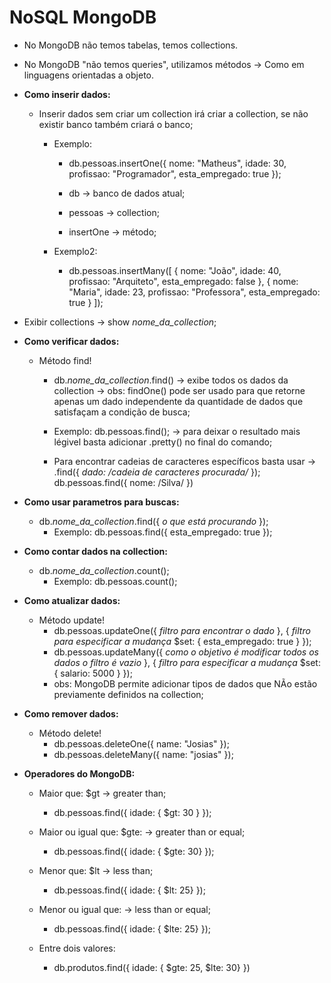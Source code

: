 # NoSQL MongoDB

- No MongoDB não temos tabelas, temos collections.
- No MongoDB "não temos queries", utilizamos métodos -> Como em linguagens orientadas a objeto.

- **Como inserir dados:**
    - Inserir dados sem criar um collection irá criar a collection, se não existir banco também criará o banco;
        - Exemplo:
            - db.pessoas.insertOne({ nome: "Matheus", idade: 30, profissao: "Programador", esta_empregado: true });

            - db -> banco de dados atual;
            - pessoas -> collection;
            - insertOne -> método;
            
        - Exemplo2:
            - db.pessoas.insertMany([
                { nome: "João", idade: 40, profissao: "Arquiteto", esta_empregado: false },
                { nome: "Maria", idade: 23, profissao: "Professora", esta_empregado: true }
            ]);

- Exibir collections -> show *nome_da_collection*;

- **Como verificar dados:**
    - Método find! 
        - db.*nome_da_collection*.find() -> exibe todos os dados da collection -> obs: findOne() pode ser usado para que retorne apenas um dado independente da quantidade de dados que satisfaçam a condição de busca;
        - Exemplo:
            db.pessoas.find(); -> para deixar o resultado mais légivel basta adicionar .pretty() no final do comando;

        - Para encontrar cadeias de caracteres específicos basta usar -> .find({ *dado: /cadeia de caracteres procurada/* });
            db.pessoas.find({ nome: /Silva/ })

- **Como usar parametros para buscas:**
    - db.*nome_da_collection*.find({ *o que está procurando* });
        - Exemplo:
            db.pessoas.find({ esta_empregado: true });

- **Como contar dados na collection:**
    - db.*nome_da_collection*.count();
        - Exemplo:
            db.pessoas.count();

- **Como atualizar dados:**
    - Método update!
        - db.pessoas.updateOne({ *filtro para encontrar o dado* }, { *filtro para especificar a mudança* $set: { esta_empregado: true } });
        - db.pessoas.updateMany({ *como o objetivo é modificar todos os dados o filtro é vazio* }, { *filtro para especificar a mudança* $set: { salario: 5000 } });
        - obs: MongoDB permite adicionar tipos de dados que NÃo estão previamente definidos na collection;

- **Como remover dados:**
    - Método delete!
        - db.pessoas.deleteOne({ name: "Josias" });
        - db.pessoas.deleteMany({ name: "josias" });

- **Operadores do MongoDB:**
    - Maior que: $gt -> greater than;
        - db.pessoas.find({ idade: { $gt: 30 } });

    - Maior ou igual que: $gte: -> greater than or equal;
        - db.pessoas.find({ idade: { $gte: 30} });

    - Menor que: $lt -> less than;
        - db.pessoas.find({ idade: { $lt: 25} });

    - Menor ou igual que: -> less than or equal;
        - db.pessoas.find({ idade: { $lte: 25} });
    
    - Entre dois valores:
        - db.produtos.find({ idade: { $gte: 25, $lte: 30} })